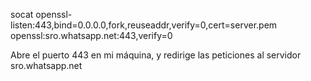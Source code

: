 socat openssl-listen:443,bind=0.0.0.0,fork,reuseaddr,verify=0,cert=server.pem openssl:sro.whatsapp.net:443,verify=0

Abre el puerto 443 en mi máquina, y redirige las peticiones al servidor sro.whatsapp.net

